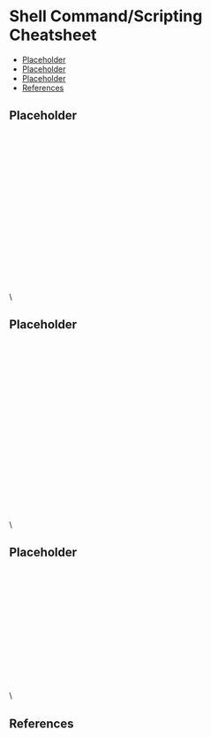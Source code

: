 # Shell Command/Scripting Cheatsheet
* [Placeholder](#placeholder)
* [Placeholder](#placeholder-1)
* [Placeholder](#placeholder-2)
* [References](#references)

## Placeholder
\
\
\
\
\
\
\
\
\
\
\
\
\
\
\
\
\
\

## Placeholder
\
\
\
\
\
\
\
\
\
\
\
\
\
\
\
\
\
\
\
\

## Placeholder
\
\
\
\
\
\
\
\
\
\
\
\
\
\

## References

